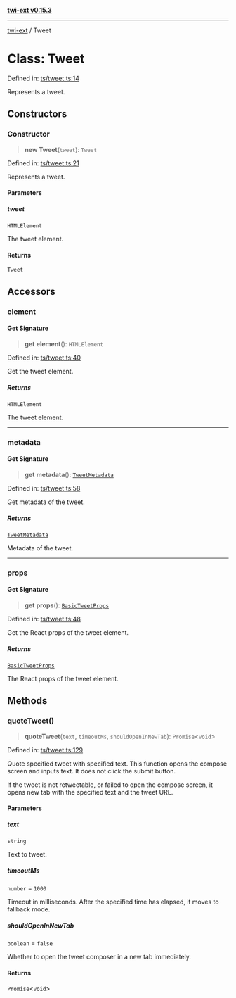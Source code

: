 [**twi-ext v0.15.3**](../README.md)

***

[twi-ext](../README.md) / Tweet

# Class: Tweet

Defined in: [ts/tweet.ts:14](https://github.com/Robot-Inventor/twi-ext/blob/c7c5a9c194427db3fa539bce55edd3842efb96b5/src/ts/tweet.ts#L14)

Represents a tweet.

## Constructors

### Constructor

> **new Tweet**(`tweet`): `Tweet`

Defined in: [ts/tweet.ts:21](https://github.com/Robot-Inventor/twi-ext/blob/c7c5a9c194427db3fa539bce55edd3842efb96b5/src/ts/tweet.ts#L21)

Represents a tweet.

#### Parameters

##### tweet

`HTMLElement`

The tweet element.

#### Returns

`Tweet`

## Accessors

### element

#### Get Signature

> **get** **element**(): `HTMLElement`

Defined in: [ts/tweet.ts:40](https://github.com/Robot-Inventor/twi-ext/blob/c7c5a9c194427db3fa539bce55edd3842efb96b5/src/ts/tweet.ts#L40)

Get the tweet element.

##### Returns

`HTMLElement`

The tweet element.

***

### metadata

#### Get Signature

> **get** **metadata**(): [`TweetMetadata`](../interfaces/TweetMetadata.md)

Defined in: [ts/tweet.ts:58](https://github.com/Robot-Inventor/twi-ext/blob/c7c5a9c194427db3fa539bce55edd3842efb96b5/src/ts/tweet.ts#L58)

Get metadata of the tweet.

##### Returns

[`TweetMetadata`](../interfaces/TweetMetadata.md)

Metadata of the tweet.

***

### props

#### Get Signature

> **get** **props**(): [`BasicTweetProps`](../interfaces/BasicTweetProps.md)

Defined in: [ts/tweet.ts:48](https://github.com/Robot-Inventor/twi-ext/blob/c7c5a9c194427db3fa539bce55edd3842efb96b5/src/ts/tweet.ts#L48)

Get the React props of the tweet element.

##### Returns

[`BasicTweetProps`](../interfaces/BasicTweetProps.md)

The React props of the tweet element.

## Methods

### quoteTweet()

> **quoteTweet**(`text`, `timeoutMs`, `shouldOpenInNewTab`): `Promise`\<`void`\>

Defined in: [ts/tweet.ts:129](https://github.com/Robot-Inventor/twi-ext/blob/c7c5a9c194427db3fa539bce55edd3842efb96b5/src/ts/tweet.ts#L129)

Quote specified tweet with specified text.
This function opens the compose screen and inputs text.
It does not click the submit button.

If the tweet is not retweetable, or failed to open the compose screen,
it opens new tab with the specified text and the tweet URL.

#### Parameters

##### text

`string`

Text to tweet.

##### timeoutMs

`number` = `1000`

Timeout in milliseconds. After the specified time has elapsed, it moves to fallback mode.

##### shouldOpenInNewTab

`boolean` = `false`

Whether to open the tweet composer in a new tab immediately.

#### Returns

`Promise`\<`void`\>
